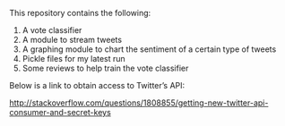 This repository contains the following:

1. A vote classifier
2. A module to stream tweets
3. A graphing module to chart the sentiment of a certain type of tweets
4. Pickle files for my latest run
5. Some reviews to help train the vote classifier

Below is a link to obtain access to Twitter’s API:

http://stackoverflow.com/questions/1808855/getting-new-twitter-api-consumer-and-secret-keys
